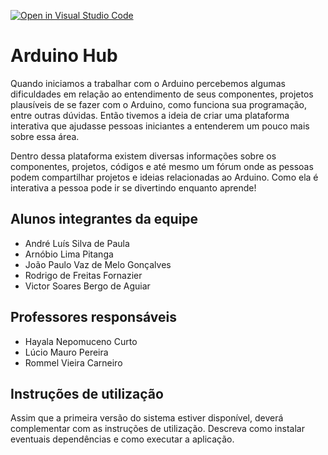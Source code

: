 [![Open in Visual Studio Code](https://classroom.github.com/assets/open-in-vscode-718a45dd9cf7e7f842a935f5ebbe5719a5e09af4491e668f4dbf3b35d5cca122.svg)](https://classroom.github.com/online_ide?assignment_repo_id=11737665&assignment_repo_type=AssignmentRepo)
# Arduino Hub

Quando iniciamos a trabalhar com o Arduino percebemos algumas dificuldades em relação ao entendimento de seus componentes, projetos plausíveis de se fazer com o Arduino, como funciona sua programação, entre outras dúvidas. Então tivemos a ideia de criar uma plataforma interativa que ajudasse pessoas iniciantes a entenderem um pouco mais sobre essa área.

Dentro dessa plataforma existem diversas informações sobre os componentes, projetos, códigos e até mesmo um fórum onde as pessoas podem compartilhar projetos e ideias relacionadas ao Arduino. Como ela é interativa a pessoa pode ir se divertindo enquanto aprende!


## Alunos integrantes da equipe
- André Luís Silva de Paula
- Arnóbio Lima Pitanga
- João Paulo Vaz de Melo Gonçalves
- Rodrigo de Freitas Fornazier
- Victor Soares Bergo de Aguiar

## Professores responsáveis
- Hayala Nepomuceno Curto
- Lúcio Mauro Pereira
- Rommel Vieira Carneiro


## Instruções de utilização

Assim que a primeira versão do sistema estiver disponível, deverá complementar com as instruções de utilização. Descreva como instalar eventuais dependências e como executar a aplicação.
